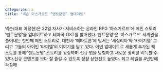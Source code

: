 ```yaml
---
categories: a
title: "넥슨 아스가르드 ‘멘트문명’ 업데이트"
---
```

넥슨(대표 이정헌)은 22일 자사가 서비스하는 온라인 RPG ‘아스가르드’에 메인 스토리 ‘멘트문명’을 업데이트하고 테마곡 OST를 발매했다.‘멘트문명’은 ‘아스가르드’ 세계관을 풀어내는 첫번째 메인 스토리로, 대천사 ‘메타트론’에 맞서는 ‘세실리아’와 ‘카이기델’ 그리고 그들의 아이인 ‘타미엘’의 이야기를 담고 있다. 이번 업데이트로 새롭게 추가된 퀘스트를 통해 ‘멘트문명’ 스토리를 감상하며 신규 맵을 탐험하고 새로운 장비를 획득할 수 있다.신규 콘텐츠를 보다 잘 즐길 수 있도록 성장 상한선도 높였다. 최고 레벨을 4년만에 확장해